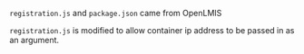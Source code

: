 `registration.js` and `package.json` came from OpenLMIS

`registration.js` is modified to allow container ip address to be passed in as an argument. 
